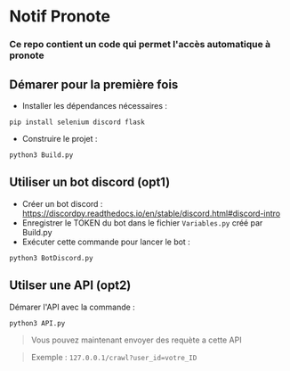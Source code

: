 # Notif Pronote
### Ce repo contient un code qui permet l'accès automatique à pronote

## Démarer pour la première fois
- Installer les dépendances nécessaires :
```shell
pip install selenium discord flask 
```
- Construire le projet :
```shell
python3 Build.py 
```

## Utiliser un bot discord (opt1)
- Créer un bot discord : https://discordpy.readthedocs.io/en/stable/discord.html#discord-intro
- Enregistrer le TOKEN du bot dans le fichier `Variables.py` créé par Build.py
- Exécuter cette commande pour lancer le bot :
```shell
python3 BotDiscord.py 
```

## Utilser une API (opt2)
Démarer l'API avec la commande :
```shell
python3 API.py 
```
> Vous pouvez maintenant envoyer des requète a cette API

> Exemple : `127.0.0.1/crawl?user_id=votre_ID`